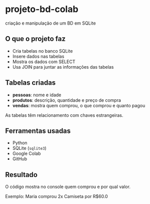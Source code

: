 # projeto-bd-colab
criação e manipulação de um BD em SQLite

## O que o projeto faz

- Cria tabelas no banco SQLite
- Insere dados nas tabelas
- Mostra os dados com SELECT
- Usa JOIN para juntar as informações das tabelas

## Tabelas criadas

- **pessoas**: nome e idade  
- **produtos**: descrição, quantidade e preço de compra  
- **vendas**: mostra quem comprou, o que comprou e quanto pagou

As tabelas têm relacionamento com chaves estrangeiras.

## Ferramentas usadas

- Python
- SQLite (`sqlite3`)
- Google Colab
- GitHub

## Resultado

O código mostra no console quem comprou e por qual valor.

Exemplo:
Maria comprou 2x Camiseta por R$60.0
